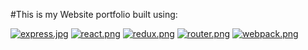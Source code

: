 #This is my Website portfolio built using:

[![express.jpg](https://s28.postimg.org/cj1zzj8ul/express.jpg)](https://postimg.org/image/rf0j74k95/)
[![react.png](https://s30.postimg.org/tnd2bf16p/react.png)](https://postimg.org/image/dccyf3oot/)
[![redux.png](https://s27.postimg.org/r2yti5roj/redux.png)](https://postimg.org/image/jzqy2jm8v/)
[![router.png](https://s23.postimg.org/7a66lhvkr/router.png)](https://postimg.org/image/6xesfbdav/)
[![webpack.png](https://s30.postimg.org/bwh0q2381/webpack.png)](https://postimg.org/image/560jgmg25/)
